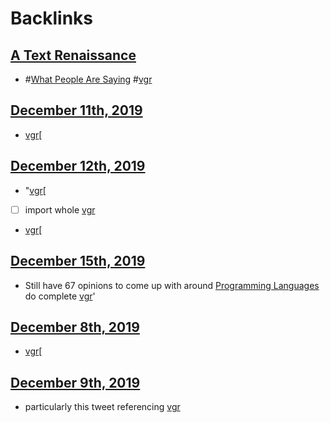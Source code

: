 
# Backlinks
## [A Text Renaissance](<A Text Renaissance.md>)
- #[What People Are Saying](<What People Are Saying.md>) #[vgr](<vgr.md>)

## [December 11th, 2019](<December 11th, 2019.md>)
- [vgr](<vgr.md>)[

## [December 12th, 2019](<December 12th, 2019.md>)
- "[vgr](<vgr.md>)[

- [ ] import whole [vgr](<vgr.md>)

- [vgr](<vgr.md>)[

## [December 15th, 2019](<December 15th, 2019.md>)
- Still have 67 opinions to come up with around [Programming Languages](<Programming Languages.md>) do complete [vgr](<vgr.md>)'

## [December 8th, 2019](<December 8th, 2019.md>)
- [vgr](<vgr.md>)[

## [December 9th, 2019](<December 9th, 2019.md>)
- particularly this tweet referencing [vgr](<vgr.md>)

